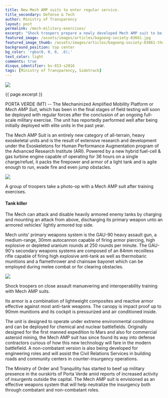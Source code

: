 ```yaml
---
title: New Mech AMP suits to enter regular service.
title_secondary: Defense & Tech
author: Ministry of Transparency
layout: post
permalink: /mech-military-exercises/
excerpt: "Shock troopers prepare a newly developed Mech AMP suit to be deployed in a mock counter-insurgency operation. The Ministry of Order and Tranquility has been conducting regular live-fire exercises in light of intelligence reports of a rising insurgency in the mountains to the north and to the east of the capital, Porta Verde. (MT)"
featured_image: /assets/images/articles/bagoong-society-03661.jpg
featured_image_thumb: /assets/images/articles/bagoong-society-03661-thumb.jpg
background_position: top center
bg_color: 'rgba(0, 0, 0, .6);'
text_color: light
comments: true
disqus_identifier: bs-013-s2016
tags: [Ministry of Transparency, Sidetrack]
---
```


<img src="{{ site.baseurl }}/assets/images/articles/bagoong-society-03661.jpg">
<p class="caption">{{ page.excerpt }}</p>

PORTA VERDE (MT) -- The Mechaninized Amplified Mobility Platform or _Mech AMP Suit_, which has been in the final stages of field testing will soon be deployed with regular forces after the conclusion of an ongoing full-scale military exercise. The unit has reportedly performed well after being initially deployed with elite units in the past year.

The Mech AMP Suit is an entirely new category of all-terrain, heavy exoskeletal units and is the result of extensive research and development under the Exoskeletons for Human Performance Augmentation program of the Advanced Research Institute (ARI). Powered by a new hybrid fuel-cell & gas turbine engine capable of operating for 36 hours on a single charge/refuel, it packs the firepower and armor of a light tank and is agile enough to run, evade fire and even jump obstacles.

<img src="{{ site.baseurl }}/assets/images/articles/bagoong-society-03538.jpg">
<p class="caption">A group of troopers take a photo-op with a Mech AMP suit after training exercises.</p>

<h4>Tank killer</h4> 

The Mech can attack and disable heavily armored enemy tanks by charging and mounting an attack from above, discharging its primary weapon unto an armored vehicles' lightly armored top side.

Mech units' primary weapons system is the GAU-90 heavy assault gun, a medium-range, 30mm autocannon capable of firing armor piercing, high explosive or depleted uranium rounds at 250 rounds per minute. The GAU-90's secondary weapons systems are composed of an 84mm recoilless rifle capable of firing high explosive anti-tank as well as thermobaric munitions and a flamethrower and chainsaw bayonet which can be employed during melee combat or for clearing obstacles.

<img src="{{ site.baseurl }}/assets/images/articles/bagoong-society-03673.jpg">
<p class="caption">Shock troopers on close assault manuevering and interoperability training with Mech AMP suits.</p>

Its armor is a combination of lightweight composites and reactive armor effective against most anti-tank weapons. The canopy is impact proof up to 90mm munitions and its cockpit is pressurized and air conditioned inside.

The unit is designed to operate under extreme environmental conditions and can be deployed for chemical and nuclear battlefields. Originally designed for the first manned expedition to Mars and also for commercial asteroid mining, the Mech AMP suit has since found its way into defense contractors curious of how this new technology will fare in the modern battlefield. A non-combatant version is also being developed for engineering roles and will assist the Civil Relations Services in building roads and community centers in counter-insurgency operations.

The Ministry of Order and Tranquility has started to beef up military presence in the ourskirts of Porta Verde amid reports of increased activity of insurgents outside the capital. The Mech AMP suit is envisioned as an effective weapons system that will help neutralize the insurgency both through combatant and non-combatant roles.

